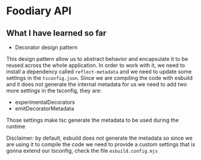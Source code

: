 # Foodiary API

## What I have learned so far

-   Decorator design pattern

This design pattern allow us to abstract behavior and encapsulate it to be reused across the whole application.
In order to work with it, we need to install a dependency called `reflect-metadata` and we need to update some settings in the `tsconfig.json`. Since we are compiling the code with esbuild and it does not generate the internal metadata for us we need to add two more settings in the tsconfig, they are:

-   experimentalDecorators
-   emitDecoratorMetadata

Those settings make tsc generate the metadata to be used during the runtime

Disclaimer: by default, esbuild does not generate the metadata so since we are using it to compile the code we need to provide a custom settings that is gonna extend our tsconfig, check the file `esbuild.config.mjs`

